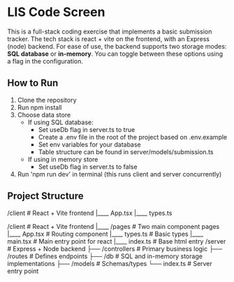# LIS Code Screen

This is a full-stack coding exercise that implements a basic submission tracker. The tech stack is react + vite on the frontend, with an Express (node) backend. For ease of use, the backend supports two storage modes: **SQL database** or **in-memory**. You can toggle between these options using a flag in the configuration.

## How to Run

1. Clone the repository
2. Run npm install
3. Choose data store
      - If using SQL database:
        - Set useDb flag in server.ts to true
        - Create a .env file in the root of the project based on .env.example
        - Set env variables for your database
        - Table structure can be found in server/models/submission.ts
      - If using in memory store
        - Set useDb flag in server.ts to false
4. Run 'npm run dev' in terminal (this runs client and server concurrently)

## Project Structure
/client # React + Vite frontend
|____ App.tsx
|____ types.ts

/client # React + Vite frontend  |____ /pages       # Two main component pages
  |____ App.tsx      # Routing component
  |____ types.ts     # Basic types
  |____ main.tsx     # Main entry point for react
  |____ index.ts     # Base html entry
/server          # Express + Node backend
  ├── /controllers  # Primary business logic
  ├── /routes       # Defines endpoints
  ├── /db           # SQL and in-memory storage implementations
  ├── /models       # Schemas/types
  └── index.ts     # Server entry point
